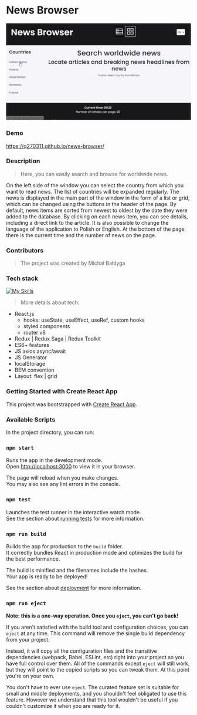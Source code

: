 # News Browser

![How it us gif](src/img/news-browser.gif)
### Demo
https://q270311.github.io/news-browser/
### Description 
> Here, you can easily search and browse for worldwide news. 

On the left side of the window you can select the country from which you want to read news. The list of countries will be expanded regularly. 
The news is displayed in the main part of the window in the form of a list or grid, which can be changed using the buttons in the header of the page. 
By default, news items are sorted from newest to oldest by the date they were added to the database. 
By clicking on each news item, you can see details, including a direct link to the article. 
It is also possible to change the language of the application to Polish or English. 
At the bottom of the page there is the current time and the number of news on the page.
### Contributors
> The project was created by Michał Bałdyga

### Tech stack
[![My Skills](https://skillicons.dev/icons?i=js,react,html,css,redux,git,github)](https://skillicons.dev)
> More details about tech:
 - React.js 
   - hooks: useState, useEffect, useRef, custom hooks
   - styled components
   - router v6
 - Redux | Redux Saga | Redux Toolkit
 - ES6+ features
 - JS axios async/await
 - JS Generator
 - localStorage
 - BEM convention
- Layout: flex | grid


### Getting Started with Create React App

This project was bootstrapped with [Create React App](https://github.com/facebook/create-react-app).

### Available Scripts

In the project directory, you can run:

### `npm start`

Runs the app in the development mode.\
Open [http://localhost:3000](http://localhost:3000) to view it in your browser.

The page will reload when you make changes.\
You may also see any lint errors in the console.

### `npm test`

Launches the test runner in the interactive watch mode.\
See the section about [running tests](https://facebook.github.io/create-react-app/docs/running-tests) for more information.

### `npm run build`

Builds the app for production to the `build` folder.\
It correctly bundles React in production mode and optimizes the build for the best performance.

The build is minified and the filenames include the hashes.\
Your app is ready to be deployed!

See the section about [deployment](https://facebook.github.io/create-react-app/docs/deployment) for more information.

### `npm run eject`

**Note: this is a one-way operation. Once you `eject`, you can't go back!**

If you aren't satisfied with the build tool and configuration choices, you can `eject` at any time. This command will remove the single build dependency from your project.

Instead, it will copy all the configuration files and the transitive dependencies (webpack, Babel, ESLint, etc) right into your project so you have full control over them. All of the commands except `eject` will still work, but they will point to the copied scripts so you can tweak them. At this point you're on your own.

You don't have to ever use `eject`. The curated feature set is suitable for small and middle deployments, and you shouldn't feel obligated to use this feature. However we understand that this tool wouldn't be useful if you couldn't customize it when you are ready for it.
